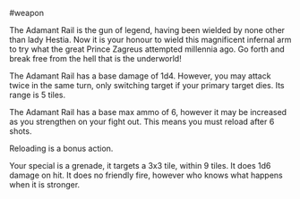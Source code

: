 #weapon

The Adamant Rail is the gun of legend, having been wielded by none other than lady Hestia. Now it is your honour to wield this magnificent infernal arm to try what the great Prince Zagreus attempted millennia ago. Go forth and break free from the hell that is the underworld!

The Adamant Rail has a base damage of 1d4. However, you may attack twice in the same turn, only switching target if your primary target dies. Its range is 5 tiles.

The Adamant Rail has a base max ammo of 6, however it may be increased as you strengthen on your fight out. This means you must reload after 6 shots.

Reloading is a bonus action.

Your special is a grenade, it targets a 3x3 tile, within 9 tiles. It does 1d6 damage on hit. It does no friendly fire, however who knows what happens when it is stronger.